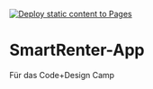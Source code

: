 [![Deploy static content to Pages](https://github.com/404-Code-Studio/SmartRenter-App/actions/workflows/static.yml/badge.svg?branch=main)](https://github.com/404-Code-Studio/SmartRenter-App/actions/workflows/static.yml)
# SmartRenter-App
Für das Code+Design Camp
